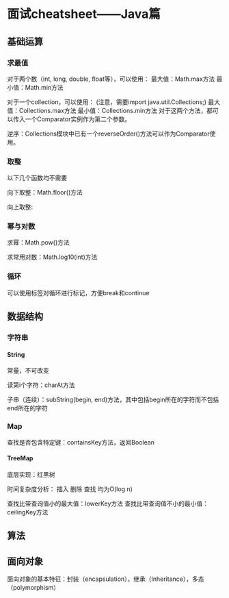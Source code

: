 # 面试cheatsheet——Java篇

## 基础运算

### 求最值

对于两个数（int, long, double, float等），可以使用：
最大值：Math.max方法
最小值：Math.min方法

对于一个collection，可以使用：
(注意，需要import java.util.Collections;)
最大值：Collections.max方法
最小值：Collections.min方法
对于这两个方法，都可以传入一个Comparator实例作为第二个参数。

逆序：Collections模块中已有一个reverseOrder()方法可以作为Comparator使用。

### 取整

以下几个函数均不需要


向下取整：Math.floor()方法


向上取整: 

### 幂与对数

求幂：Math.pow()方法

求常用对数：Math.log10(int)方法




### 循环

可以使用标签对循环进行标记，方便break和continue

## 数据结构

### 字符串

#### String

常量，不可改变

读第i个字符：charAt方法

子串（连续）：subString(begin, end)方法，其中包括begin所在的字符而不包括end所在的字符



### Map
查找是否包含特定键：containsKey方法，返回Boolean

#### TreeMap
底层实现：红黑树

时间复杂度分析：
插入 删除 查找 均为O(log n)

查找比带查询值小的最大值：lowerKey方法
查找比带查询值不小的最小值：ceilingKey方法

## 算法

## 面向对象

面向对象的基本特征：封装（encapsulation），继承（Inheritance），多态（polymorphism）

